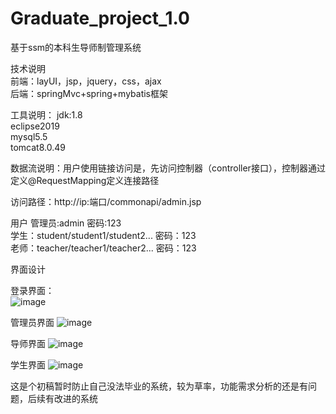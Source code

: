 # Graduate_project_1.0
基于ssm的本科生导师制管理系统

技术说明  
前端：layUI，jsp，jquery，css，ajax  
后端：springMvc+spring+mybatis框架  

工具说明：
jdk:1.8  
eclipse2019  
mysql5.5  
tomcat8.0.49  

数据流说明：用户使用链接访问是，先访问控制器（controller接口），控制器通过定义@RequestMapping定义连接路径  

访问路径：http://ip:端口/commonapi/admin.jsp

用户
管理员:admin 密码:123   
学生：student/student1/student2... 密码：123   
老师：teacher/teacher1/teacher2... 密码：123   

界面设计  

登录界面：  
![image](https://user-images.githubusercontent.com/48555804/117947172-85dd0500-b342-11eb-90ea-169fad817df6.png)

管理员界面
![image](https://user-images.githubusercontent.com/48555804/117947274-9e4d1f80-b342-11eb-984d-542dffe2a62b.png)

导师界面
![image](https://user-images.githubusercontent.com/48555804/117947362-b2911c80-b342-11eb-8cb6-682f2123b874.png)

学生界面
![image](https://user-images.githubusercontent.com/48555804/117947439-c63c8300-b342-11eb-836a-179aae04ca5d.png)

这是个初稿暂时防止自己没法毕业的系统，较为草率，功能需求分析的还是有问题，后续有改进的系统
